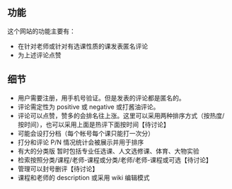 ## 功能

这个网站的功能主要有：

+ 在针对老师或针对有选课性质的课发表匿名评论
+ 为上述评论点赞

## 细节

+ 用户需要注册，用手机号验证。但是发表的评论都是匿名的。
+ 评论需定性为 positive 或 negative 或打酱油评论。
+ 评论可以点赞，赞多的会排名往上涨。这里可以采用两种排序方式（按热度/按时间），也可以采用上面是热评下面按时间【待讨论】
+ 可能会设打分档（每个帐号每个课只能打一次分）
+ 打分和评论 P/N 情况统计会被展示并用于排序
+ 有大的分类版 暂时包括专业任选课、人文选修课、体育、大物实验
+ 检索按照分类/课程/老师-课程或分类/老师/老师-课程或可选【待讨论】
+ 管理可以封号删评【待讨论】
+ 课程和老师的 description 或采用 wiki 编辑模式